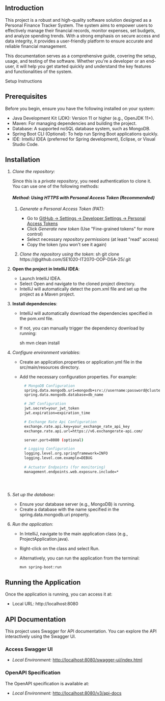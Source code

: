 ## Introduction  

This project is a robust and high-quality software solution designed as a Personal Finance Tracker System. The system aims to empower users to effectively manage their financial records, monitor expenses, set budgets, and analyze spending trends. With a strong emphasis on secure access and data integrity, it provides a user-friendly platform to ensure accurate and reliable financial management.

This documentation serves as a comprehensive guide, covering the setup, usage, and testing of the software. Whether you're a developer or an end-user, it will help you get started quickly and understand the key features and functionalities of the system.

Setup Instructions

## Prerequisites  
Before you begin, ensure you have the following installed on your system:

- Java Development Kit (JDK): Version 11 or higher (e.g., OpenJDK 11+).
- Maven: For managing dependencies and building the project.
- Database: A supported noSQL database system, such as MongoDB.
- Spring Boot CLI (Optional): To help run Spring Boot applications quickly.
- IDE: IntelliJ IDEA (preferred for Spring development), Eclipse, or Visual Studio Code.


## Installation  

  1. *Clone the repository:*  

      Since this is a *private repository*, you need authentication to clone it. You can use one of the following methods:
      
      #### *Method: Using HTTPS with Personal Access Token (Recommended)*
      1. *Generate a Personal Access Token (PAT)*:
         - Go to [GitHub → Settings → Developer Settings → Personal Access Tokens](https://github.com/settings/tokens)
         - Click *Generate new token* (Use "Fine-grained tokens" for more control)
         - Select necessary *repository permissions* (at least "read" access)
         - Copy the token (you won't see it again)
      
      2. *Clone the repository using the token*:
         sh
         git clone  https://<your-github-username>@github.com/SE1020-IT2070-OOP-DSA-25/<your-repo-name>.git

  2. **Open the project in IntelliJ IDEA**:
     - Launch IntelliJ IDEA.
     - Select Open and navigate to the cloned project directory.
     - IntelliJ will automatically detect the pom.xml file and set up the project as a Maven project.

  3. **Install dependencies**:

      - IntelliJ will automatically download the dependencies specified in the pom.xml file.
      - If not, you can manually trigger the dependency download by running:
        
          sh
          mvn clean install
          
  4. *Configure environment variables*:

      - Create an application.properties or application.yml file in the src/main/resources directory.
      - Add the necessary configuration properties. For example:
        
          ```sh
            # MongoDB Configuration
            spring.data.mongodb.uri=mongodb+srv://username:password@cluster0.mongodb.net/?retryWrites=true&w=majority
            spring.data.mongodb.database=db_name

            # JWT Configuration
            jwt.secret=your_jwt_token
            jwt.expiration=expiration_time
          
            # Exchange Rate Api Configuration
            exchange.rate.api.key=your_exchange_rate_api_key
            exchange.rate.api.url=https://v6.exchangerate-api.com/
          
            server.port=8080 (optional)
          
            # Logging Configuration
            logging.level.org.springframework=INFO
            logging.level.com.example=DEBUG
            
            # Actuator Endpoints (for monitoring)
            management.endpoints.web.exposure.include=*
          
            
            
     
  5. *Set up the database*:
      - Ensure your database server (e.g., MongoDB) is running.
      - Create a database with the name specified in the spring.data.mongodb.uri property.
       
  6. *Run the application*:
      - In IntelliJ, navigate to the main application class (e.g., ProjectApplication.java).
      - Right-click on the class and select Run.
      - Alternatively, you can run the application from the terminal:
     
            mvn spring-boot:run

## Running the Application

Once the application is running, you can access it at:
 - Local URL: http://localhost:8080

## API Documentation

This project uses Swagger for API documentation. You can explore the API interactively using the Swagger UI.

  ### Access Swagger UI
  - *Local Environment:* [http://localhost:8080/swagger-ui/index.html](http://localhost:8080/swagger-ui/index.html)
  
  ### OpenAPI Specification
  The OpenAPI specification is available at:
  - *Local Environment:* [http://localhost:8080/v3/api-docs](http://localhost:8080/v3/api-docs)

